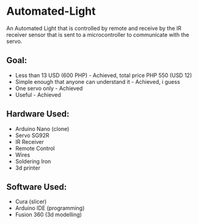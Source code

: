 # Automated-Light
An Automated Light that is controlled by remote and receive by the IR receiver sensor that is sent to a microcontroller to communicate with the servo.

## Goal:
- Less than 13 USD (600 PHP) - Achieved, total price PHP 550 (USD 12)
- Simple enough that anyone can understand it - Achieved, i guess
- One servo only - Achieved
- Useful - Achieved

## Hardware Used:
- Arduino Nano (clone)
- Servo SG92R
- IR Receiver
- Remote Control
- Wires
- Soldering Iron
- 3d printer

## Software Used:
- Cura (slicer)
- Arduino IDE (programming)
- Fusion 360 (3d modelling)
